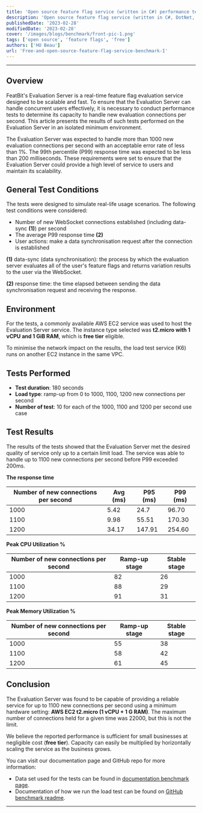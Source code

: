```yaml
---
title: 'Open source feature flag service (written in C#) performance tested on AWS free tier EC2'
description: 'Open source feature flag service (written in C#, DotNet, Csharp, .NET) performance tested on AWS free tier EC2'
publishedDate: '2023-02-28'
modifiedDate: '2023-02-28'
cover: '/images/blogs/benchmark/front-pic-1.png'
tags: ['open source', 'feature flags', 'free']
authors: ['HU Beau']
url: 'Free-and-open-source-feature-flag-service-benchmark-I'
---
```


-----------------------

## Overview


FeatBit's Evaluation Server is a real-time feature flag evaluation service designed to be scalable and fast. To ensure that the Evaluation Server can handle concurrent users effectively, it is necessary to conduct performance tests to determine its capacity to handle new evaluation connections per second. This article presents the results of such tests performed on the Evaluation Server in an isolated minimum environment.


The Evaluation Server was expected to handle more than 1000 new evaluation connections per second with an acceptable error rate of less than 1%. The 99th percentile (P99) response time was expected to be less than 200 milliseconds. These requirements were set to ensure that the Evaluation Server could provide a high level of service to users and maintain its scalability.

## General Test Conditions

The tests were designed to simulate real-life usage scenarios. The following test conditions were considered:

- Number of new WebSocket connections established (including data-sync **(1)**) per second
- The average P99 response time **(2)**
- User actions: make a data synchronisation request after the connection is established

**(1)** data-sync (data synchronisation): the process by which the evaluation server evaluates all of the user's feature flags and returns variation results to the user via the WebSocket.


**(2)** response time: the time elapsed between sending the data synchronisation request and receiving the response.




## Environment

For the tests, a commonly available AWS EC2 service was used to host the Evaluation Server service. The instance type selected was **t2.micro with 1 vCPU and 1 GiB RAM**, which is **free tier** eligible. 

To minimise the network impact on the results, the load test service (K6) runs on another EC2 instance in the same VPC.


## Tests Performed

- **Test duration**: 180 seconds
- **Load type**: ramp-up from 0 to 1000, 1100, 1200 new connections per second
- **Number of test**: 10 for each of the 1000, 1100 and 1200 per second use case

## Test Results

The results of the tests showed that the Evaluation Server met the desired quality of service only up to a certain limit load. The service was able to handle up to 1100 new connections per second before P99 exceeded 200ms.


**The response time**

| Number of new connections per second | Avg (ms) |	P95 (ms) | P99 (ms) |
| --- | --- | --- | --- |
| 1000 | 5.42 | 24.7 | 96.70 |
| 1100 | 9.98 | 55.51 | 170.30 |
| 1200 | 34.17 | 147.91 | 254.60 |


**Peak CPU Utilization %**

| Number of new connections per second | Ramp-up stage | Stable stage | 
| --- | --- | --- |
| 1000 | 82 | 26
| 1100 | 88 | 29
| 1200 | 91 | 31

**Peak Memory Utilization %**

Number of new connections per second | Ramp-up stage | Stable stage | 
| --- | --- | --- |
| 1000 | 55 | 38 |
| 1100 | 58 | 42 |
| 1200 | 61 | 45 |

## Conclusion

The Evaluation Server was found to be capable of providing a reliable service for up to 1100 new connections per second using a minimum hardware setting: **AWS EC2 t2.micro (1 vCPU + 1 G RAM)**. The maximum number of connections held for a given time was 22000, but this is not the limit.

We believe the reported performance is sufficient for small businesses at negligible cost (**free tier**). Capacity can easily be multiplied by horizontally scaling the service as the business grows. 


You can visit our documentation page and GitHub repo for more information:

- Data set used for the tests can be found in [documentation benchmark page](https://featbit.gitbook.io/docs/tech-stack/benchmark).
- Documentation of how we run the load test can be found on [GitHub benchmark readme](https://github.com/featbit/featbit/blob/main/benchmark).




-----------------------